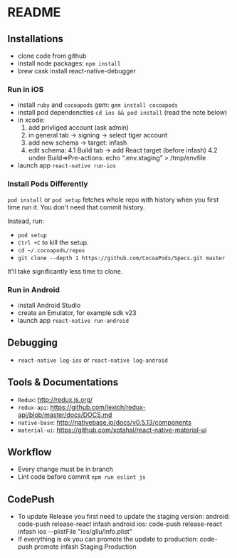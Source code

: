 # README

## Installations

- clone code from github
- install node packages: `npm install`
- brew cask install react-native-debugger

### Run in iOS
- install `ruby` and `cocoapods` gem:
  `gem install cocoapods`
- install pod dependencties
  `cd ios && pod install` (read the note below)
- in xcode: 
    1. add privliged account (ask admin)
    2. in general tab -> signing -> select tiger account
    3. add new schema -> target: infash
    4. edit schema:
      4.1 Build tab -> add React target (before infash)
      4.2 under Build=>Pre-actions: echo “.env.staging” > /tmp/envfile
- launch app `react-native run-ios`

### Install Pods Differently
`pod install` or `pod setup` fetches whole repo with history when you first time run it. 
You don't need that commit history.

Instead, run:
- `pod setup`
- `Ctrl +C` to kill the setup.
- `cd ~/.cocoapods/repos`
- `git clone --depth 1 https://github.com/CocoaPods/Specs.git master`

It'll take significantly less time to clone.

### Run in Android
- install Android Studio
- create an Emulator, for example sdk v23
- launch app `react-native run-android`

## Debugging
- `react-native log-ios` or `react-native log-android`

## Tools & Documentations
- `Redux`: http://redux.js.org/
- `redux-api`: https://github.com/lexich/redux-api/blob/master/docs/DOCS.md
- `native-base`: http://nativebase.io/docs/v0.5.13/components
- `material-ui`: https://github.com/xotahal/react-native-material-ui

## Workflow
- Every change must be in branch
- Lint code before commit `npm run eslint js`

## CodePush
- To update Release you first need to update the staging version:
     android: code-push release-react infash android
     ios: code-push release-react infash ios --plistFile "ios/gllu/Info.plist"
- If everything is ok you can promote the update to production:
     code-push promote infash Staging Production
